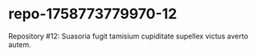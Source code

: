 # repo-1758773779970-12
Repository #12: Suasoria fugit tamisium cupiditate supellex victus averto autem.
